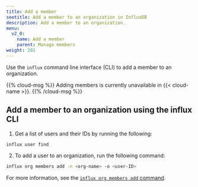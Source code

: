 ```yaml
---
title: Add a member
seotitle: Add a member to an organization in InfluxDB
description: Add a member to an organization.
menu:
  v2_0:
    name: Add a member
    parent: Manage members
weight: 201
---
```


Use the `influx` command line interface (CLI) to add a member to an organization.

{{% cloud-msg %}}
Adding members is currently unavailable in {{< cloud-name >}}.
{{% /cloud-msg %}}

<!-- ## Add a member to an organization in the InfluxDB UI

1. Click the **Settings** tab in the navigation bar.

    {{< nav-icon "settings" >}}

2. Click on the name of an organization, then select the **Members** tab.

_Complete content coming soon_ -->

## Add a member to an organization using the influx CLI

1. Get a list of users and their IDs by running the following:

```sh
influx user find
```

2. To add a user to an organization, run the following command:

```sh
influx org members add -n <org-name> -o <user-ID>
```

For more information, see the [`influx org members add` command](/v2.0/reference/cli/influx/org/members/add).
